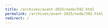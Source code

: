 ```yaml
---
title: /archives/avant-2025/node/592.html
permalink: /archives/avant-2025/node/592.html
redirect: /
---
```

